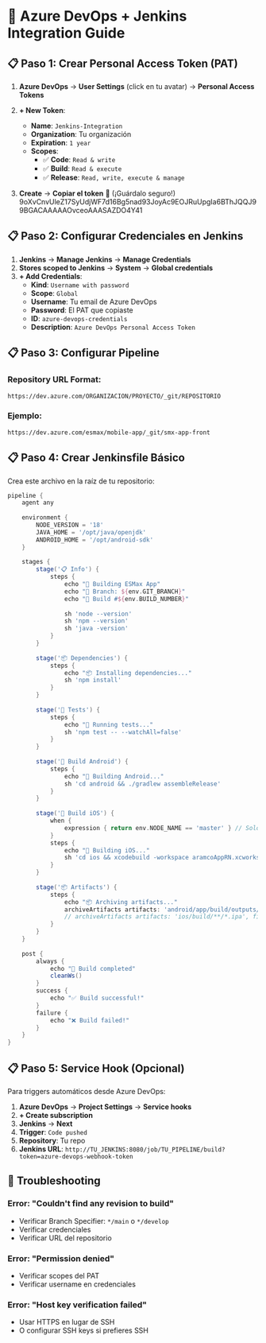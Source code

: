 # 🔷 Azure DevOps + Jenkins Integration Guide

## 📋 Paso 1: Crear Personal Access Token (PAT)

1. **Azure DevOps** → **User Settings** (click en tu avatar) → **Personal Access Tokens**
2. **+ New Token**:
   - **Name**: `Jenkins-Integration`
   - **Organization**: Tu organización
   - **Expiration**: `1 year`
   - **Scopes**: 
     - ✅ **Code**: `Read & write`
     - ✅ **Build**: `Read & execute`
     - ✅ **Release**: `Read, write, execute & manage`

3. **Create** → **Copiar el token** 🔐 (¡Guárdalo seguro!)
    9oXvCnvUleZ17SyUdjWF7d16Bg5nad93JoyAc9EOJRuUpgIa6BThJQQJ99BGACAAAAAOvceoAAASAZDO4Y41

## 📋 Paso 2: Configurar Credenciales en Jenkins

1. **Jenkins** → **Manage Jenkins** → **Manage Credentials**
2. **Stores scoped to Jenkins** → **System** → **Global credentials**
3. **+ Add Credentials**:
   - **Kind**: `Username with password`
   - **Scope**: `Global`
   - **Username**: Tu email de Azure DevOps
   - **Password**: El PAT que copiaste
   - **ID**: `azure-devops-credentials`
   - **Description**: `Azure DevOps Personal Access Token`

## 📋 Paso 3: Configurar Pipeline

### Repository URL Format:
```
https://dev.azure.com/ORGANIZACION/PROYECTO/_git/REPOSITORIO
```

### Ejemplo:
```
https://dev.azure.com/esmax/mobile-app/_git/smx-app-front
```

## 📋 Paso 4: Crear Jenkinsfile Básico

Crea este archivo en la raíz de tu repositorio:

```groovy
pipeline {
    agent any
    
    environment {
        NODE_VERSION = '18'
        JAVA_HOME = '/opt/java/openjdk'
        ANDROID_HOME = '/opt/android-sdk'
    }
    
    stages {
        stage('📋 Info') {
            steps {
                echo "🚀 Building ESMax App"
                echo "📂 Branch: ${env.GIT_BRANCH}"
                echo "🔨 Build #${env.BUILD_NUMBER}"
                
                sh 'node --version'
                sh 'npm --version'
                sh 'java -version'
            }
        }
        
        stage('📦 Dependencies') {
            steps {
                echo "📦 Installing dependencies..."
                sh 'npm install'
            }
        }
        
        stage('🧪 Tests') {
            steps {
                echo "🧪 Running tests..."
                sh 'npm test -- --watchAll=false'
            }
        }
        
        stage('🔨 Build Android') {
            steps {
                echo "🤖 Building Android..."
                sh 'cd android && ./gradlew assembleRelease'
            }
        }
        
        stage('🔨 Build iOS') {
            when {
                expression { return env.NODE_NAME == 'master' } // Solo en Mac
            }
            steps {
                echo "🍎 Building iOS..."
                sh 'cd ios && xcodebuild -workspace aramcoAppRN.xcworkspace -scheme aramcoAppRN -configuration Release archive'
            }
        }
        
        stage('📦 Artifacts') {
            steps {
                echo "📦 Archiving artifacts..."
                archiveArtifacts artifacts: 'android/app/build/outputs/apk/**/*.apk', fingerprint: true
                // archiveArtifacts artifacts: 'ios/build/**/*.ipa', fingerprint: true
            }
        }
    }
    
    post {
        always {
            echo "🏁 Build completed"
            cleanWs()
        }
        success {
            echo "✅ Build successful!"
        }
        failure {
            echo "❌ Build failed!"
        }
    }
}
```

## 📋 Paso 5: Service Hook (Opcional)

Para triggers automáticos desde Azure DevOps:

1. **Azure DevOps** → **Project Settings** → **Service hooks**
2. **+ Create subscription**
3. **Jenkins** → **Next**
4. **Trigger**: `Code pushed`
5. **Repository**: Tu repo
6. **Jenkins URL**: `http://TU_JENKINS:8080/job/TU_PIPELINE/build?token=azure-devops-webhook-token`

## 🔧 Troubleshooting

### Error: "Couldn't find any revision to build"
- Verificar Branch Specifier: `*/main` o `*/develop`
- Verificar credenciales
- Verificar URL del repositorio

### Error: "Permission denied"
- Verificar scopes del PAT
- Verificar username en credenciales

### Error: "Host key verification failed"
- Usar HTTPS en lugar de SSH
- O configurar SSH keys si prefieres SSH 